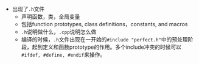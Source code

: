 - 出现了`.h`文件
	- 声明函数，类，全局变量
	- 包括function prototypes, class definitions，constants, and macros
	- `.h`说明做什么，`.cpp`说明怎么做
	- 编译的时候，`.h`文件出现在一开始的`#include "perfect.h"`中的预处理阶段，起到定义和函数prototype的作用。多个include冲突的时候可以`#ifdef, #define, #endif`来操作。